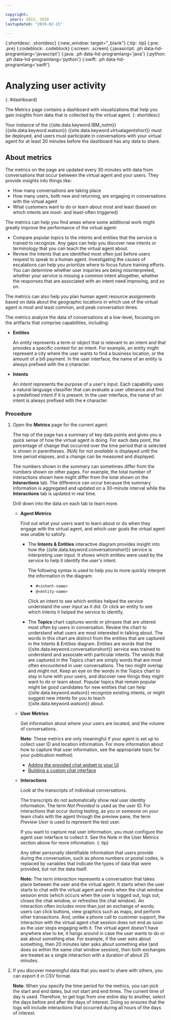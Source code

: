 ```yaml
---

copyright:
  years: 2015, 2019
lastupdated: "2019-02-15"

---
```


{:shortdesc: .shortdesc}
{:new_window: target="_blank"}
{:tip: .tip}
{:pre: .pre}
{:codeblock: .codeblock}
{:screen: .screen}
{:javascript: .ph data-hd-programlang='javascript'}
{:java: .ph data-hd-programlang='java'}
{:python: .ph data-hd-programlang='python'}
{:swift: .ph data-hd-programlang='swift'}

# Analyzing user activity
{: #dashboard}

The Metrics page contains a dashboard with visualizations that help you gain insights from data that is collected by the virtual agent.
{: shortdesc}

Your instance of the {{site.data.keyword.IBM_notm}} {{site.data.keyword.watson}} {{site.data.keyword.virtualagentshort}} must be deployed, and users must participate in conversations with your virtual agent for at least 30 minutes before the dashboard has any data to share.

## About metrics

The metrics on the page are updated every 30 minutes with data from conversations that occur between the virtual agent and your users. They provide insights into things like:

- How many conversations are taking place
- How many users, both new and returning, are engaging in conversations with the virtual agent
- What customers want to do or learn about most and least (based on which intents are most- and least-often triggered)

The metrics can help you find areas where some additional work might greatly improve the performance of the virtual agent:

- Compare popular topics to the intents and entities that the service is trained to recognize. Any gaps can help you discover new intents or terminology that you can teach the virtual agent about.
- Review the intents that are identified most often just before users request to speak to a human agent. Investigating the causes of escalations can help you prioritize where to focus future training efforts. You can determine whether user inquiries are being misinterpreted, whether your service is missing a common intent altogether, whether the responses that are associated with an intent need improving, and so on.

The metrics can also help you plan human agent resource assignments based on data about the geographic locations in which use of the virtual agent is most and least common, and peak conversation times.

The metrics analyze the data of conversations at a low-level, focusing on the artifacts that comprise capabilities, including:

- **Entities**

    An *entity* represents a term or object that is relevant to an intent and that provides a specific context for an intent. For example, an entity might represent a city where the user wants to find a business location, or the amount of a bill payment. In the user interface, the name of an entity is always prefixed with the `@` character.

- **Intents**

    An *intent* represents the purpose of a user's input. Each capability uses a natural language classifier that can evaluate a user utterance and find a predefined intent if it is present. In the user interface, the name of an intent is always prefixed with the `#` character.

### Procedure

1.  Open the **Metrics** page for the current agent.

    The top of the page has a summary of key data points and gives you a quick sense of how the virtual agent is doing. For each data point, the percentage of change that occurred over the time period that is selected is shown in parentheses. (N/A) for *not available* is displayed until the time period elapses, and a change can be measured and displayed.

    The numbers shown in the summary can sometimes differ from the numbers shown on other pages. For example, the total number of interactions shown here might differ from the total shown on the **Interactions** tab. The difference can occur because the summary information is aggregated and updated on a 30-minute interval while the **Interactions** tab is updated in real time.

    Drill down into the data on each tab to learn more.
    - **Agent Metrics**

        Find out what your users want to learn about or do when they engage with the virtual agent, and which user goals the virtual agent was unable to satisfy.
        - The **Intents &amp; Entities** interactive diagram provides insight into how the {{site.data.keyword.conversationshort}} service is interpreting user input. It shows which entities were used by the service to help it identify the user's intent.

            The following syntax is used to help you to more quickly interpret the information in the diagram:
            - `#<intent-name>`
            - `@<entity-name>`

            Click an intent to see which entities helped the service understand the user input as it did. Or click an entity to see which intents it helped the service to identify.

        - The **Topics** chart captures words or phrases that are uttered most often by users in conversation. Review the chart to understand what users are most interested in talking about. The words in this chart are distinct from the entities that are captured in the Intents &amp; Entities diagram. Entities are words that the {{site.data.keyword.conversationshort}} service was trained to understand and associate with particular intents. The words that are captured in the Topics chart are simply words that are most often encountered in user conversations. The two might overlap and might not. Keep an eye on the words in the Topics chart to stay in tune with your users, and discover new things they might want to do or learn about. Popular topics that remain popular might be good candidates for new entities that can help {{site.data.keyword.watson}} recognize existing intents, or might suggest new intents for you to teach {{site.data.keyword.watson}} about.

    - **User Metrics**

        Get information about where your users are located, and the volume of conversations.

        **Note**: These metrics are only meaningful if your agent is set up to collect user ID and location information. For more information about how to capture that user information, see the appropriate topic for your publication method:

        - [Adding the provided chat widget to your UI](/docs/services/virtual-agent/integrate_add-chat.html)
        - [Building a custom chat interface](/docs/services/virtual-agent/integrate_custom-chat.html)

    - **Interactions**

        Look at the transcripts of individual conversations.

        The transcripts do not automatically show real user identity information. The term *Not Provided* is used as the user ID. For interactions that occur during testing, as you or someone on your team chats with the agent through the preview pane, the term *Preview User* is used to represent the test user.

        If you want to capture real user information, you must configure the agent user interface to collect it. See the Note in the User Metrics section above for more information.
        {: tip}

        Any other personally identifiable information that users provide during the conversation, such as phone numbers or postal codes, is replaced by variables that indicate the types of data that were provided, but not the data itself.

        **Note:** The term *interaction* represents a conversation that takes place between the user and the virtual agent. It starts when the user starts to chat with the virtual agent and ends when the chat window session ends (which occurs when the user is logged out, logs out, closes the chat window, or refreshes the chat window). An interaction often includes more than just an exchange of words; users can click buttons, view graphics such as maps, and perform other transactions. And, unlike a phone call to customer support, the interaction with the virtual agent chat session does not end as soon as the user stops engaging with it. The virtual agent doesn't have anywhere else to be; it hangs around in case the user wants to do or ask about something else. For example, if the user asks about something, then 20 minutes later asks about something else (and does so within the same chat window session), then both exchanges are treated as a single interaction with a duration of about 25 minutes.

1.  If you discover meaningful data that you want to share with others, you can export it in CSV format.

    **Note**: When you specify the time period for the metrics, you can pick the start and end dates, but not start and end times. The current time of day is used. Therefore, to get logs from one entire day to another, select the days before and after the days of interest. Doing so ensures that the logs will include interactions that occurred during all hours of the days of interest.
